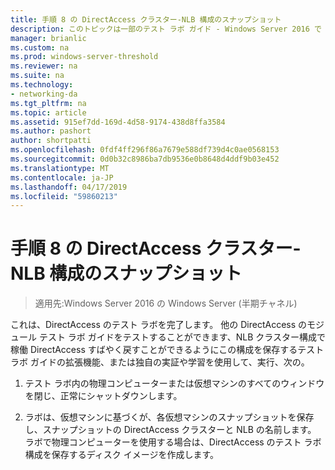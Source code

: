 ```yaml
---
title: 手順 8 の DirectAccess クラスター-NLB 構成のスナップショット
description: このトピックは一部のテスト ラボ ガイド - Windows Server 2016 で Windows NLB を使用するクラスターでの DirectAccess のデモンストレーション
manager: brianlic
ms.custom: na
ms.prod: windows-server-threshold
ms.reviewer: na
ms.suite: na
ms.technology:
- networking-da
ms.tgt_pltfrm: na
ms.topic: article
ms.assetid: 915ef7dd-169d-4d58-9174-438d8ffa3584
ms.author: pashort
author: shortpatti
ms.openlocfilehash: 0fdf4ff296f86a7679e588df739d4c0ae0568153
ms.sourcegitcommit: 0d0b32c8986ba7db9536e0b8648d4ddf9b03e452
ms.translationtype: MT
ms.contentlocale: ja-JP
ms.lasthandoff: 04/17/2019
ms.locfileid: "59860213"
---
```

# <a name="step-8-snapshot-the-directaccess-cluster-nlb-configuration"></a>手順 8 の DirectAccess クラスター-NLB 構成のスナップショット

>適用先:Windows Server 2016 の Windows Server (半期チャネル)

これは、DirectAccess のテスト ラボを完了します。 他の DirectAccess のモジュール テスト ラボ ガイドをテストすることができます、NLB クラスター構成で稼働 DirectAccess すばやく戻すことができるようにこの構成を保存するテスト ラボ ガイドの拡張機能、または独自の実証や学習を使用して、実行、次の。  
  
1.  テスト ラボ内の物理コンピューターまたは仮想マシンのすべてのウィンドウを閉じ、正常にシャットダウンします。  
  
2.  ラボは、仮想マシンに基づくが、各仮想マシンのスナップショットを保存し、スナップショットの DirectAccess クラスターと NLB の名前します。 ラボで物理コンピューターを使用する場合は、DirectAccess のテスト ラボ構成を保存するディスク イメージを作成します。  
